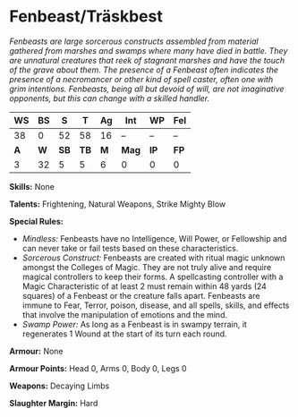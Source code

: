# Fenbeast/Träskbest

_Fenbeasts are large sorcerous constructs assembled from
material gathered from marshes and swamps where many
have died in battle. They are unnatural creatures that
reek of stagnant marshes and have the touch of the grave
about them. The presence of a Fenbeast often indicates the
presence of a necromancer or other kind of spell caster,
often one with grim intentions. Fenbeasts, being all but
devoid of will, are not imaginative opponents, but this can
change with a skilled handler._

|**WS**|**BS**|**S**|**T**|**Ag**|**Int**|**WP**|**Fel**|
|--|--|-|-|--|---|--|---|
|38|0|52|58|16|–|–|–|
|**A**|**W**|**SB**|**TB**|**M**|**Mag**|**IP**|**FP**|
|3|32|5|5|6|0|0|0|

**Skills:** None

**Talents:** Frightening, Natural Weapons, Strike Mighty Blow

**Special Rules:**
* _Mindless:_ Fenbeasts have no Intelligence, Will Power,
or Fellowship and can never take or fail tests based
on these characteristics.
* _Sorcerous Construct:_ Fenbeasts are created with
ritual magic unknown amongst the Colleges of
Magic. They are not truly alive and require magical
controllers to keep their forms. A spellcasting
controller with a Magic Characteristic of at least
2 must remain within 48 yards (24 squares) of
a Fenbeast or the creature falls apart. Fenbeasts
are immune to Fear, Terror, poison, disease,
and all spells, skills, and effects that involve the
manipulation of emotions and the mind.
* _Swamp Power:_ As long as a Fenbeast is in swampy
terrain, it regenerates 1 Wound at the start of its
turn each round.

**Armour:** None

**Armour Points:** Head 0, Arms 0, Body 0, Legs 0

**Weapons:** Decaying Limbs

**Slaughter Margin:** Hard